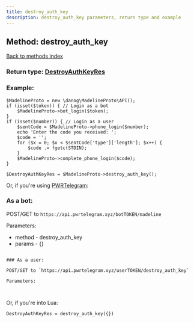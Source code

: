 ```yaml
---
title: destroy_auth_key
description: destroy_auth_key parameters, return type and example
---
```

## Method: destroy\_auth\_key  
[Back to methods index](index.md)




### Return type: [DestroyAuthKeyRes](../types/DestroyAuthKeyRes.md)

### Example:


```
$MadelineProto = new \danog\MadelineProto\API();
if (isset($token)) { // Login as a bot
    $MadelineProto->bot_login($token);
}
if (isset($number)) { // Login as a user
    $sentCode = $MadelineProto->phone_login($number);
    echo 'Enter the code you received: ';
    $code = '';
    for ($x = 0; $x < $sentCode['type']['length']; $x++) {
        $code .= fgetc(STDIN);
    }
    $MadelineProto->complete_phone_login($code);
}

$DestroyAuthKeyRes = $MadelineProto->destroy_auth_key();
```

Or, if you're using [PWRTelegram](https://pwrtelegram.xyz):

### As a bot:

POST/GET to `https://api.pwrtelegram.xyz/botTOKEN/madeline`

Parameters:

* method - destroy_auth_key
* params - {}

```

### As a user:

POST/GET to `https://api.pwrtelegram.xyz/userTOKEN/destroy_auth_key`

Parameters:



```

Or, if you're into Lua:

```
DestroyAuthKeyRes = destroy_auth_key({})
```

